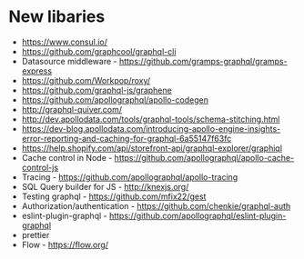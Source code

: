 # New libaries

- https://www.consul.io/
- https://github.com/graphcool/graphql-cli
- Datasource middleware - https://github.com/gramps-graphql/gramps-express
- https://github.com/Workpop/roxy/
- https://github.com/graphql-js/graphene
- https://github.com/apollographql/apollo-codegen
- http://graphql-quiver.com/
- http://dev.apollodata.com/tools/graphql-tools/schema-stitching.html
- https://dev-blog.apollodata.com/introducing-apollo-engine-insights-error-reporting-and-caching-for-graphql-6a55147f63fc
- https://help.shopify.com/api/storefront-api/graphql-explorer/graphiql
- Cache control in Node - https://github.com/apollographql/apollo-cache-control-js
- Tracing - https://github.com/apollographql/apollo-tracing
- SQL Query builder for JS - http://knexjs.org/
- Testing graphql - https://github.com/mfix22/gest
- Authorization/authentication - https://github.com/chenkie/graphql-auth
- eslint-plugin-graphql - https://github.com/apollographql/eslint-plugin-graphql
- prettier
- Flow - https://flow.org/
